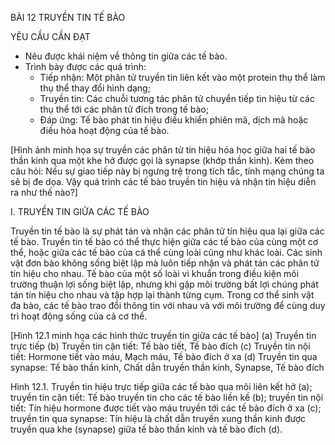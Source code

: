 BÀI 12 TRUYỀN TIN TẾ BÀO

YÊU CẦU CẦN ĐẠT
- Nêu được khái niệm về thông tin giữa các tế bào.
- Trình bày được các quá trình:
  + Tiếp nhận: Một phân tử truyền tin liên kết vào một protein thụ thể làm thụ thể thay đổi hình dạng;
  + Truyền tin: Các chuỗi tương tác phân tử chuyển tiếp tin hiệu từ các thụ thể tới các phân tử đích trong tế bào;
  + Đáp ứng: Tế bào phát tin hiệu điều khiển phiên mã, dịch mã hoặc điều hòa hoạt động của tế bào.

[Hình ảnh minh họa sự truyền các phân tử tín hiệu hóa học giữa hai tế bào thần kinh qua một khe hở được gọi là synapse (khớp thần kinh). Kèm theo câu hỏi: Nếu sự giao tiếp này bị ngưng trệ trong tích tắc, tính mạng chúng ta sẽ bị đe dọa. Vậy quá trình các tế bào truyền tin hiệu và nhận tin hiệu diễn ra như thế nào?]

I. TRUYỀN TIN GIỮA CÁC TẾ BÀO

Truyền tin tế bào là sự phát tán và nhận các phân tử tín hiệu qua lại giữa các tế bào. Truyền tin tế bào có thể thực hiện giữa các tế bào của cùng một cơ thể, hoặc giữa các tế bào của cá thể cùng loài cũng như khác loài. Các sinh vật đơn bào không sống biệt lập mà luôn tiếp nhận và phát tán các phân tử tín hiệu cho nhau. Tế bào của một số loài vi khuẩn trong điều kiện môi trường thuận lợi sống biệt lập, nhưng khi gặp môi trường bất lợi chúng phát tán tín hiệu cho nhau và tập hợp lại thành từng cụm. Trong cơ thể sinh vật đa bào, các tế bào trao đổi thông tin với nhau và với môi trường để cùng duy trì hoạt động sống của cả cơ thể.

[Hình 12.1 minh họa các hình thức truyền tin giữa các tế bào]
(a) Truyền tin trực tiếp
(b) Truyền tin cận tiết: Tế bào tiết, Tế bào đích
(c) Truyền tin nội tiết: Hormone tiết vào máu, Mạch máu, Tế bào đích ở xa
(d) Truyền tin qua synapse: Tế bào thần kinh, Chất dẫn truyền thần kinh, Synapse, Tế bào đích

Hình 12.1. Truyền tin hiệu trực tiếp giữa các tế bào qua môi liên kết hở (a); truyền tin cận tiết: Tế bào truyền tin cho các tế bào liền kề (b); truyền tin nội tiết: Tín hiệu hormone được tiết vào máu truyền tới các tế bào đích ở xa (c); truyền tin qua synapse: Tín hiệu là chất dẫn truyền xung thần kinh được truyền qua khe (synapse) giữa tế bào thần kinh và tế bào đích (d).